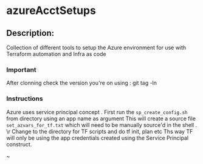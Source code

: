 # azureAcctSetups
## Description:

Collection of different tools to setup the Azure environment for use with Terraform automation and Infra as code 

### Important
After clonning check the version you're on using : 
git tag -ln

### Instructions
 Azure uses service principal concept .
 First run the `sp_create_config.sh`
 from directory using an app name as argument 
 This will create a source file `set_azvars_for_tf.txt` which will need to be manually source'd in the shell .
 \r
 Change to the directory for TF scripts and do tf init, plan etc
 Ths way TF will only be using the app credentials created using the Service Principal construct.
 
~                             
